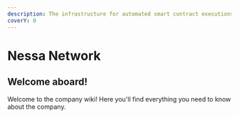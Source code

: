 ```yaml
---
description: The infrastructure for automated smart contract executions
coverY: 0
---
```


# Nessa Network

## Welcome aboard!

Welcome to the company wiki! Here you'll find everything you need to know about the company.
